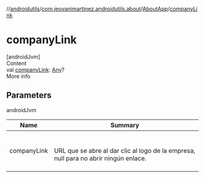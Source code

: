 //[androidutils](../../index.md)/[com.jeovanimartinez.androidutils.about](../index.md)/[AboutApp](index.md)/[companyLink](company-link.md)



# companyLink  
[androidJvm]  
Content  
val [companyLink](company-link.md): [Any](https://kotlinlang.org/api/latest/jvm/stdlib/kotlin/-any/index.html)?  
More info  


## Parameters  
  
androidJvm  
  
|  Name|  Summary| 
|---|---|
| <a name="com.jeovanimartinez.androidutils.about/AboutApp/companyLink/#/PointingToDeclaration/"></a>companyLink| <a name="com.jeovanimartinez.androidutils.about/AboutApp/companyLink/#/PointingToDeclaration/"></a><br><br>URL que se abre al dar clic al logo de la empresa, null para no abrir ningún enlace.<br><br>
  
  



